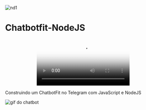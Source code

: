 ![nd1](https://user-images.githubusercontent.com/66983974/118434695-ddb59c00-b6b3-11eb-93ef-8fcd44ed28e7.jpg)

# Chatbotfit-NodeJS




<div align="center"><video src="https://gifs.com/?source=https://storage.googleapis.com/user-uploaded-media/e1a3d79c-9bd7-4053-abb9-d13773ba7ad5.mp4" width=”300″ height=”150″ poster=”chatbot.gif” controls> </video></div> <alt="video do chatbot">
  


Construindo um ChatbotFit no Telegram com JavaScript e NodeJS

<img src="https://github.com/Sandra23U/Chatbotfit-NodeJS/blob/dependabot/npm_and_yarn/lodash-4.17.21/chatbotfit.gif" alt="gif do chatbot">

